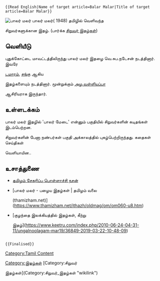 ```{=mediawiki}
{{Read English|Name of target article=Balar Malar|Title of target article=Balar Malar}}
```
![பாலர் மலர்](Balar_malar.jpg "பாலர் மலர்") பாலர் மலர்( ﻿﻿1948) தமிழில் வெளிவந்த
சிறுவர்களுக்கான இதழ். (பார்க்க [சிறுவர் இதழ்கள்](சிறுவர்_இதழ்கள் "wikilink"))

## வெளியீடு

புதுக்கோட்டை மாவட்டத்திலிருந்து பாலர் மலர் இதழை வெ.சுப.நடேசன் நடத்தினார். இவரே
[டமாரம்](டமாரம் "wikilink"), [சங்கு](சங்கு_(சிறார்_இதழ்) "wikilink") ஆகிய
இதழ்களையும் நடத்தினார். மூன்றுக்கும் [அழ.வள்ளியப்பா](அழ.வள்ளியப்பா "wikilink")
ஆசிரியராக இருந்தார்.

## உள்ளடக்கம்

பாலர் மலர் இதழில் \'பாலர் மேடை\' என்னும் பகுதியில் சிறுவர்களின் கடிதங்கள் இடம்பெற்றன.
சிறுவர்களின் பேனா நண்பர்கள் பகுதி அக்காலத்தில் புகழ்பெற்றிருந்தது. கதைகள் செய்திகள்
வெளியாயின..

## உசாத்துணை

-   [தமிழம் சேகரிப்பு பொள்ளாச்சி நசன்](https://www.thamizham.net/)
-   [பாலர் மலர் - பழைய இதழ்கள் \| தமிழம் வலை
    (thamizham.net)](https://www.thamizham.net/ithazh/oldmag/om/om060-u8.htm)
-   [குழந்தை இலக்கியத்தில் இதழ்கள், கீற்று
    இதழ்](https://www.keetru.com/index.php/2010-06-24-04-31-11/ungalnoolagam-mar19/36849-2019-03-22-10-48-09)

```{=mediawiki}
{{Finalised}}
```
[Category:Tamil Content](Category:Tamil_Content "wikilink")
[Category:இதழ்கள்](Category:இதழ்கள் "wikilink") [Category:சிறுவர்
இதழ்கள்](Category:சிறுவர்_இதழ்கள் "wikilink")
